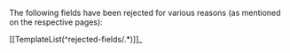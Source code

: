 The following fields have been rejected for various reasons (as
mentioned on the respective pages):

\[\[TemplateList(\^rejected-fields/.\*)\]\]\_
